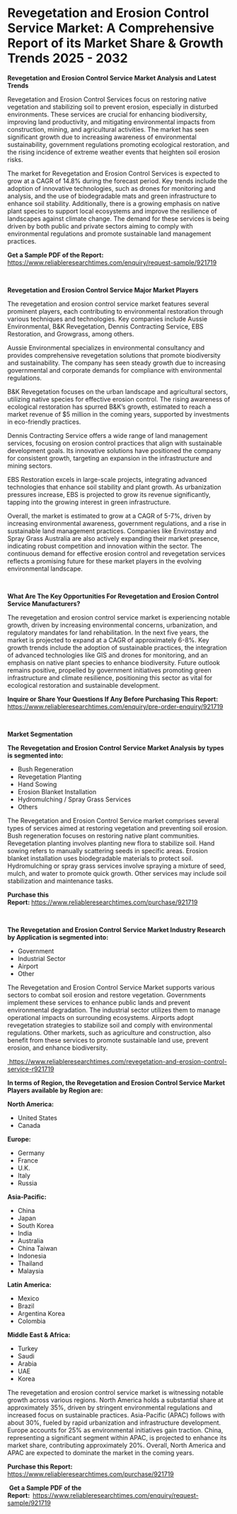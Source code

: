 <p><h1>Revegetation and Erosion Control Service Market: A Comprehensive Report of its Market Share & Growth Trends 2025 - 2032</h1></p><p><strong>Revegetation and Erosion Control Service Market Analysis and Latest Trends</strong></p>
<p><p>Revegetation and Erosion Control Services focus on restoring native vegetation and stabilizing soil to prevent erosion, especially in disturbed environments. These services are crucial for enhancing biodiversity, improving land productivity, and mitigating environmental impacts from construction, mining, and agricultural activities. The market has seen significant growth due to increasing awareness of environmental sustainability, government regulations promoting ecological restoration, and the rising incidence of extreme weather events that heighten soil erosion risks.</p><p>The market for Revegetation and Erosion Control Services is expected to grow at a CAGR of 14.8% during the forecast period. Key trends include the adoption of innovative technologies, such as drones for monitoring and analysis, and the use of biodegradable mats and green infrastructure to enhance soil stability. Additionally, there is a growing emphasis on native plant species to support local ecosystems and improve the resilience of landscapes against climate change. The demand for these services is being driven by both public and private sectors aiming to comply with environmental regulations and promote sustainable land management practices.</p></p>
<p><strong>Get a Sample PDF of the Report:&nbsp;</strong> <a href="https://www.reliableresearchtimes.com/enquiry/request-sample/921719?utm_campaign=2263&utm_medium=2&utm_source=Github&utm_content=ia&utm_term=18042025&utm_id=revegetation-and-erosion-control-service">https://www.reliableresearchtimes.com/enquiry/request-sample/921719</a></p>
<p>&nbsp;</p>
<p><strong>Revegetation and Erosion Control Service Major Market Players</strong></p>
<p><p>The revegetation and erosion control service market features several prominent players, each contributing to environmental restoration through various techniques and technologies. Key companies include Aussie Environmental, B&K Revegetation, Dennis Contracting Service, EBS Restoration, and Growgrass, among others. </p><p>Aussie Environmental specializes in environmental consultancy and provides comprehensive revegetation solutions that promote biodiversity and sustainability. The company has seen steady growth due to increasing governmental and corporate demands for compliance with environmental regulations.</p><p>B&K Revegetation focuses on the urban landscape and agricultural sectors, utilizing native species for effective erosion control. The rising awareness of ecological restoration has spurred B&K’s growth, estimated to reach a market revenue of $5 million in the coming years, supported by investments in eco-friendly practices.</p><p>Dennis Contracting Service offers a wide range of land management services, focusing on erosion control practices that align with sustainable development goals. Its innovative solutions have positioned the company for consistent growth, targeting an expansion in the infrastructure and mining sectors.</p><p>EBS Restoration excels in large-scale projects, integrating advanced technologies that enhance soil stability and plant growth. As urbanization pressures increase, EBS is projected to grow its revenue significantly, tapping into the growing interest in green infrastructure.</p><p>Overall, the market is estimated to grow at a CAGR of 5-7%, driven by increasing environmental awareness, government regulations, and a rise in sustainable land management practices. Companies like Envirostay and Spray Grass Australia are also actively expanding their market presence, indicating robust competition and innovation within the sector. The continuous demand for effective erosion control and revegetation services reflects a promising future for these market players in the evolving environmental landscape.</p></p>
<p>&nbsp;</p>
<p><strong>What Are The Key Opportunities For Revegetation and Erosion Control Service Manufacturers?</strong></p>
<p><p>The revegetation and erosion control service market is experiencing notable growth, driven by increasing environmental concerns, urbanization, and regulatory mandates for land rehabilitation. In the next five years, the market is projected to expand at a CAGR of approximately 6-8%. Key growth trends include the adoption of sustainable practices, the integration of advanced technologies like GIS and drones for monitoring, and an emphasis on native plant species to enhance biodiversity. Future outlook remains positive, propelled by government initiatives promoting green infrastructure and climate resilience, positioning this sector as vital for ecological restoration and sustainable development.</p></p>
<p><strong>Inquire or Share Your Questions If Any Before Purchasing This Report:</strong> <a href="https://www.reliableresearchtimes.com/enquiry/pre-order-enquiry/921719?utm_campaign=2263&utm_medium=2&utm_source=Github&utm_content=ia&utm_term=18042025&utm_id=revegetation-and-erosion-control-service">https://www.reliableresearchtimes.com/enquiry/pre-order-enquiry/921719</a></p>
<p>&nbsp;</p>
<p><strong>Market Segmentation</strong></p>
<p><strong>The Revegetation and Erosion Control Service Market Analysis by types is segmented into:</strong></p>
<p><ul><li>Bush Regeneration</li><li>Revegetation Planting</li><li>Hand Sowing</li><li>Erosion Blanket Installation</li><li>Hydromulching / Spray Grass Services</li><li>Others</li></ul></p>
<p><p>The Revegetation and Erosion Control Service market comprises several types of services aimed at restoring vegetation and preventing soil erosion. Bush regeneration focuses on restoring native plant communities. Revegetation planting involves planting new flora to stabilize soil. Hand sowing refers to manually scattering seeds in specific areas. Erosion blanket installation uses biodegradable materials to protect soil. Hydromulching or spray grass services involve spraying a mixture of seed, mulch, and water to promote quick growth. Other services may include soil stabilization and maintenance tasks.</p></p>
<p><strong>Purchase this Report:&nbsp;</strong><a href="https://www.reliableresearchtimes.com/purchase/921719?utm_campaign=2263&utm_medium=2&utm_source=Github&utm_content=ia&utm_term=18042025&utm_id=revegetation-and-erosion-control-service">https://www.reliableresearchtimes.com/purchase/921719</a></p>
<p>&nbsp;</p>
<p><strong>The Revegetation and Erosion Control Service Market Industry Research by Application is segmented into:</strong></p>
<p><ul><li>Government</li><li>Industrial Sector</li><li>Airport</li><li>Other</li></ul></p>
<p><p>The Revegetation and Erosion Control Service Market supports various sectors to combat soil erosion and restore vegetation. Governments implement these services to enhance public lands and prevent environmental degradation. The industrial sector utilizes them to manage operational impacts on surrounding ecosystems. Airports adopt revegetation strategies to stabilize soil and comply with environmental regulations. Other markets, such as agriculture and construction, also benefit from these services to promote sustainable land use, prevent erosion, and enhance biodiversity.</p></p>
<p><a href="https://www.reliableresearchtimes.com/revegetation-and-erosion-control-service-r921719?utm_campaign=2263&utm_medium=2&utm_source=Github&utm_content=ia&utm_term=18042025&utm_id=revegetation-and-erosion-control-service">&nbsp;https://www.reliableresearchtimes.com/revegetation-and-erosion-control-service-r921719</a></p>
<p><strong>In terms of Region, the Revegetation and Erosion Control Service Market Players available by Region are:</strong></p>
<p>
    <p> <strong> North America: </strong>
        <ul>
            <li>United States</li>
            <li>Canada</li>
        </ul>
        </p> 
    <p> <strong> Europe: </strong>
        <ul>
            <li>Germany</li>
            <li>France</li>
            <li>U.K.</li>
            <li>Italy</li>
            <li>Russia</li>
        </ul>
        </p> 
    <p> <strong> Asia-Pacific: </strong>
        <ul>
            <li>China</li>
            <li>Japan</li>
            <li>South Korea</li>
            <li>India</li>
            <li>Australia</li>
            <li>China Taiwan</li>
            <li>Indonesia</li>
            <li>Thailand</li>
            <li>Malaysia</li>
        </ul>
        </p> 
    <p> <strong> Latin America: </strong>
        <ul>
            <li>Mexico</li>
            <li>Brazil</li>
            <li>Argentina Korea</li>
            <li>Colombia</li>
        </ul>
        </p> 
    <p> <strong> Middle East & Africa: </strong>
        <ul>
            <li>Turkey</li>
            <li>Saudi</li>
            <li>Arabia</li>
            <li>UAE</li>
            <li>Korea</li>
        </ul>
    </p>
    </p>
<p><p>The revegetation and erosion control service market is witnessing notable growth across various regions. North America holds a substantial share at approximately 35%, driven by stringent environmental regulations and increased focus on sustainable practices. Asia-Pacific (APAC) follows with about 30%, fueled by rapid urbanization and infrastructure development. Europe accounts for 25% as environmental initiatives gain traction. China, representing a significant segment within APAC, is projected to enhance its market share, contributing approximately 20%. Overall, North America and APAC are expected to dominate the market in the coming years.</p></p>
<p><strong>Purchase this Report: </strong><a href="https://www.reliableresearchtimes.com/purchase/921719?utm_campaign=2263&utm_medium=2&utm_source=Github&utm_content=ia&utm_term=18042025&utm_id=revegetation-and-erosion-control-service">https://www.reliableresearchtimes.com/purchase/921719</a></p>
<p>&nbsp;<strong>Get a Sample PDF of the Report:&nbsp;&nbsp;</strong><a href="https://www.reliableresearchtimes.com/enquiry/request-sample/921719?utm_campaign=2263&utm_medium=2&utm_source=Github&utm_content=ia&utm_term=18042025&utm_id=revegetation-and-erosion-control-service">https://www.reliableresearchtimes.com/enquiry/request-sample/921719</a></p>
<p><strong></strong></p>
<p><p></p><p></p><p></p></p>